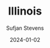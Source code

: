 ---
title: Illinois
subtitle: Sufjan Stevens
year: 2005
date: 2024-01-02
type: music
image: ./images/illinois.jpg
link: https://open.spotify.com/album/1pOl0KEC1iQnA6F0XxV4To?si=icDoIpsEQDu5IASYftI-Qw
---